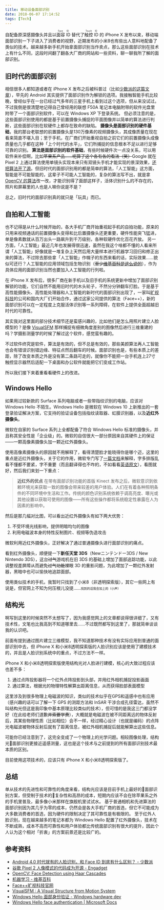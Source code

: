 ```yaml
---
title: 移动设备面部识别
date: 2018-06-07 17:14:52
tags: [Tech]
---
```


自配备原深感摄像头并且以<ruby><rb>面容 ID</rb><rt>Face ID</rt></ruby> 替代了<ruby><rb>触控 ID</rb><rt>Touch ID</rt></ruby> 的 iPhone X 发布以来，移动端面部识别一下子进入了消费者的视野，近期发布的小米8也有些出人意料地配备了类似的技术。越来越多新手机开始拿面部识别当作卖点，那么这些面部识别在技术上有什么不同，这段时间翻了翻各大厂商的网站和一些资料，聊一聊我所了解的面部识别。

<!--more-->

## 旧时代的面部识别
相信很多人都知道或者在 iPhone X 发布之后被科普过（比如[少数派的这篇文章](https://sspai.com/post/41361)），早先的 Android 其实提供了面部识别作为解锁的选项。我接触智能手机比较晚，曾经似乎在一台已经过气多年的三星手机上看到过这个选项，但从来没试过。不过我倒是很清楚地记得自己曾经用的联想 F50A 笔记本电脑附带的软件光盘里附带了一个面部识别软件，可以在 Windows XP 下登录系统。
但必须注意的是，这些面部识别使用的都是基于前置摄像头捕捉的平面图像并以简单的算法进行判断，这些面部识别在软硬件上都存在致命的缺陷。
**摄像头是面部识别的硬件基础**，我的那台老联想的前置摄像头是130万像素的视频摄像头，其成像质量在现在看来简直不堪入目；至于手机，在厂商们开始重视自拍之前它们的前置摄像头成像质量也几乎都在这种「上个时代的水平」，它们所捕捉的信息根本不足以进行足够可靠的识别。
**算法是面部识别的软件基础**，有些时候硬件次一点没关系，可以用软件来补偿啊，比如<s>苹果系产品……呃算了这个各有各的看法（笑）</s>Google 就在 Pixel 2 上通过算法使用单镜头实现本来只有双镜头手机才能实现的景深效果，[还把算法开了源](https://cn.engadget.com/2018/03/14/google-open-sources-pixel-2-portrait-code/)。但旧时代的面部识别用的都是简单的算法，「人工智能」这方面，智能是不可能智能的，这辈子不可能人工智能的，复杂的算法写不出，就是拿 [OpenCV 的算法](https://docs.opencv.org/3.4.1/d7/d8b/tutorial_py_face_detection.html)改一改，才能识别得了面部这样子，活体识别什么的不存在的，照片和屏幕里的人也是人嘛你说是不是？

总之，旧时代的面部识别真的就只是「玩具」而已。

## 自拍和人工智能
也不记得是从什么时候开始的，各大手机厂商开始重视起手机的自拍功能，原来的只用来视频通话的前置摄像头变得和比后置摄像头还更重要，硬件性能突飞猛进，单是像素数就从百万出头一路飙升到千万级别，各种软硬件优化百花齐放。
另一方面，「人工智能」最近几年也发展得很迅速，虽然在我这个啥都不懂的人看来所谓「人工智能」好像就是一堆复杂上天然后用大量样本进行机器学习回归和修正出来的算法，不过除去那些拿「人工智能」作幌子的东西来看的话，实际效果……貌似可还行？人工智能的应用领域包括生物识别（~~至少[维基百科是这么说的](https://zh.wikipedia.org/wiki/机器学习)~~），作为具体应用的面部识别当然也要加入人工智能的行列啦。

在 iPhone X 发布后，很多厂商在新手机以及旧手机的系统更新中增加了面部识别解锁的功能，它们自然不能用旧时代的木头轮子，不然分分钟翻车打脸。于是基于高性能摄像头、高性能处理器和人工智能的新时代的面部识别出现了，一家叫[旷视科技](https://megvii.com)的公司和国内大厂们开始合作，通过这家公司提供的算法（Face++），新的面部识别可以在一定程度上克服活体识别等一系列障碍，在软件上提供全面超越旧时代的可靠性。

其实我对这里面的部分技术细节还是蛮感兴趣的，比如他们是怎么用照片建立人脸模型的？是像 [VisualSFM](http://ccwu.me/vsfm/) 那样捕捉有细微角度差别的图像然后进行三维重建的吗？学摄影测量学的时候了解过这个软件，感觉蛮有趣的。

不过软件终究是软件，算法是有效的，但不总是有效的，那些美颜算法再人工智能也会有错误识别错边缘、特征点然后翻车的时候。面部识别也是，有些本质上的差距，除了改变本质之外是没有第二条路可走的，就像你不能把一台手机连上27寸触控显示器然后适配一下桌面和办公软件就能把它们变成工作站。

所以我们接下来着重看看硬件上的改进。

## Windows Hello
如果用过较新款的 Surface 系列电脑或者一些带指纹识别的电脑，应该对 Windows Hello 不陌生。Windows Hello 是微软在 Windows 10 上新推出的一套登录验证解决方案，它支持的验证设备包括指纹读取器、虹膜识别器，以及**近红外摄像头**。

微软在自家的 Surface 系列上全都配备了符合 Windows Hello 标准的摄像头，并且称其安全性是「企业级」的。微软的自信很大一部分原因来自其硬件上的保证——一颗高像素摄像头加一颗近红外摄像头。

使用高像素摄像头的原因就不用解释了，看得清楚脸才能晓得你是哪个迈，这里的重点是近红外摄像头，关于它的作用，微软专门写了[一篇文档](https://msdn.microsoft.com/zh-cn/library/windows/hardware/mt450467.aspx)来解释，字多排版乱看不懂都不要紧，字不重要（而且翻译得也不咋的，不如看看[英语原文](https://docs.microsoft.com/en-us/windows-hardware/design/device-experiences/windows-hello-face-authentication)），看图就好，然后我们来划一下重点：

> **近红外的优点**
> 在带有面部识别功能的首版 Kinect 发布之后，微软意识到依赖环境光来获取一致的图像会带来较差的用户体验。人们在有着各种照明条件的不同环境中生活和工作。传统的颜色识别系统依赖于调高亮度、曝光或其他设置以获取可使用的图像——所有这些操作都将系统稳定性暴露在人为因素的影响中。

然后是那几幅对比图，可以看出近红外摄像头有如下两大优势：

1. 不受环境光线影响，提供明暗均匀的图像
2. 利用电磁波本身的特性反制图片、视频等伪造攻击

微软利用近红外摄像头，正好解决了通过普通摄像头进行面部识别的痛点。

看到红外摄像头，顺便提一下**新任天堂 3DS**（Newニンテンドー3DS / New Nintendo 3DS），这台~~过气~~游戏机在旧 3DS 的基础上增加了面部追踪功能，以此调整视差屏障从而避免~~过气功能~~裸眼 3D 的重影问题，为此增加了一颗红外发射器，黑暗中也可以愉快地追踪面部。

使用类似技术的手机，我暂时只找到了小米8（非透明探索版），其它一些网上有说是，但官网上不知为何压根儿没提……<font size=1>找到的话我会加上的（小声）</font>

## 结构光
啊写到这里的时候突然不太想写了，因为我感觉网上的文章都说得很详细了，又有技术性，文笔也比我高到不知道哪里去……不过既然都写到这里了，那就简单谈谈我的认识吧。

前面有提到通过图片建立三维模型，我不知道那种技术有没有实际应用到普通的面部识别中去，但 iPhone X 和小米8透明探索版的人脸识别应该是使用了建模技术的，并且是人脸识别系统中的重点，不过方法不一样。

iPhone X 和小米8透明探索版使用结构光对人脸进行建模，核心的大致过程应该也差不多：

1. 通过点阵投影器将一个红外点阵投影到头部，并用红外相机捕捉投影画面
2. 通过算法，根据光的物理特性解算出距离信息，从而获得脸部表面模型

这里涉及到很多物理上电磁波的知识，类似的技术似乎在GPS和遥感中也有应用（感兴趣的话可以了解一下 GPS 的测距方法和 InSAR 干涉合成孔径雷达，虽然不叫结构光但这是我印象中基本原理比较类似的技术），但可惜的是我这三门都没学好（在此给老师们道歉~~并索要学费~~），大概就是电磁波在被不同距离远的物体反射后，其某些物理性质（比如相位）会不一样，经过精心设计（也就是编码）的点阵光电磁波被物体反射后就有了距离信息，被红外相机捕捉后就能解算出这些信息。

可能你已经注意到了，这完全变成了一个物理上的光学问题。相较图像处理，结构光面部识别更接近遥感测量，这也是这个技术与之前提到的所有面部识别技术最本质的区别。

目前使用这项技术的，应该只有 iPhone X 和小米8透明探索版了。

## 总结
单从技术的先进性和可靠性的角度来看，结构光应该是目前手机上最好的面部识别方案，但受制于技术的复杂性和高昂的成本，短期内应该不会在除苹果系之外的手机里普及，最多像小米那样在旗舰机里试试水。
基于普通相机和先进算法的面部识别因为其几乎为零的成本，仍然会是各大手机厂商的首选，但它不可能成为大多数消费者的首选，因为硬件的限制决定了其可靠性是有极限的。
至于红外人脸识别，现在越来越多的笔记本都为 Windows Hello 配置了红外摄像头，技术在不断成熟，成本不高而可靠性和用户体验都比传统面部识别有很大的提升，因此个人认为这个相对「折衷」的方案前景还是比较广的。

## 参考资料
* [Android 4.0 时代就有的人脸识别，和 Face ID 到底有什么区别？ - 少数派](https://sspai.com/post/41361)
* [谷歌 Pixel 2 人像模式的代码成为开源 - Engadget](https://cn.engadget.com/2018/03/14/google-open-sources-pixel-2-portrait-code/)
* [OpenCV: Face Detection using Haar Cascades](https://docs.opencv.org/3.4.1/d7/d8b/tutorial_py_face_detection.html)
* [机器学习 - 维基百科](https://zh.wikipedia.org/wiki/机器学习)
* [Face++旷视科技官网](https://megvii.com)
* [VisualSFM : A Visual Structure from Motion System](http://ccwu.me/vsfm/)
* [Windows Hello 面部身份验证 - Windows hardware dev](https://msdn.microsoft.com/zh-cn/library/windows/hardware/mt450467.aspx)
* [Windows Hello face authentication | Microsoft Docs](https://docs.microsoft.com/en-us/windows-hardware/design/device-experiences/windows-hello-face-authentication)
